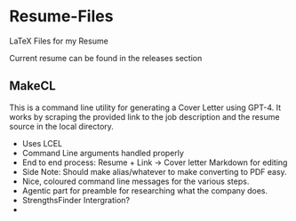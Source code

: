 # Resume-Files
LaTeX Files for my Resume

Current resume can be found in the releases section


## MakeCL

This is a command line utility for generating a Cover Letter using GPT-4. It works by scraping the provided link to the job description and the resume source in the local directory.

- Uses LCEL
- Command Line arguments handled properly
- End to end process: Resume + Link -> Cover letter Markdown for editing
- Side Note: Should make alias/whatever to make converting to PDF easy.
- Nice, coloured command line messages for the various steps.
- Agentic part for preamble for researching what the company does.
- StrengthsFinder Intergration?
- 
